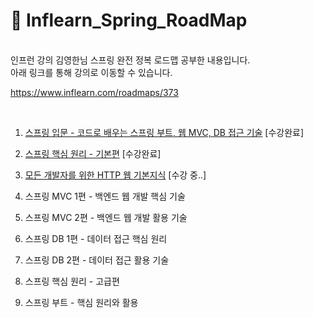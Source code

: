 # 🌱 Inflearn_Spring_RoadMap

<br>
인프런 강의 김영한님 스프링 완전 정복 로드맵 공부한 내용입니다.

<br>
아래 링크를 통해 강의로 이동할 수 있습니다.

<br>

https://www.inflearn.com/roadmaps/373

<br>

1. [스프링 입문 - 코드로 배우는 스프링 부트, 웹 MVC, DB 접근 기술](https://github.com/hyebun96/Inflearn_Spring_RoadMap/tree/main/1.%20%EC%8A%A4%ED%94%84%EB%A7%81%20%EC%9E%85%EB%AC%B8) [수강완료]
   
2. [스프링 핵심 원리 - 기본편](https://github.com/hyebun96/Inflearn_Spring_RoadMap/tree/main/2.%20%EC%8A%A4%ED%94%84%EB%A7%81%20%ED%95%B5%EC%8B%AC%EC%9B%90%EB%A6%AC-%EA%B8%B0%EB%B3%B8) [수강완료]
   
3. [모든 개발자를 위한 HTTP 웹 기본지식](https://github.com/hyebun96/Inflearn_Spring_RoadMap/tree/main/3.%20%EB%AA%A8%EB%93%A0%20%EA%B0%9C%EB%B0%9C%EC%9E%90%EB%A5%BC%20%EC%9C%84%ED%95%9C%20%20HTTP%20%EC%9B%B9%20%EA%B8%B0%EB%B3%B8%20%EC%A7%80%EC%8B%9D) [수강 중..]
   
4. 스프링 MVC 1편 - 백엔드 웹 개발 핵심 기술
   
5. 스프링 MVC 2편 - 백엔드 웹 개발 활용 기술
   
6. 스프링 DB 1편 - 데이터 접근 핵심 원리
   
7. 스프링 DB 2편 - 데이터 접근 활용 기술
   
8. 스프링 핵심 원리 - 고급편
   
9. 스프링 부트 - 핵심 원리와 활용